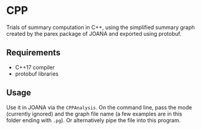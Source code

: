 CPP
===
Trials of summary computation in C++, using the simplified summary graph created by
the parex package of JOANA and exported using protobuf.

Requirements
------------
- C++17 compiler
- protobuf libraries

Usage
-----
Use it in JOANA via the `CPPAnalysis`. 
On the command line, pass the mode (currently ignored) and the graph file name (a few examples are in this folder 
ending with `.pg`). Or alternatively pipe the file into this program.